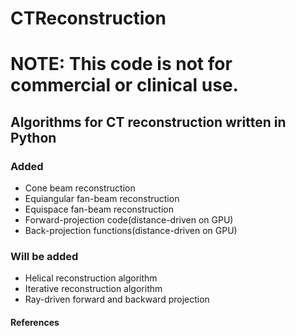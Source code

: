 # CTReconstruction

# NOTE: This code is not for commercial or clinical use.

## Algorithms for CT reconstruction written in Python

### Added ###
- Cone beam reconstruction
- Equiangular fan-beam reconstruction
- Equispace fan-beam reconstruction  
- Forward-projection code(distance-driven on GPU)
- Back-projection functions(distance-driven on GPU)

### Will be added ###
- Helical reconstruction algorithm
- Iterative reconstruction algorithm
- Ray-driven forward and backward projection


#### References ####
